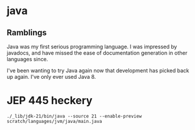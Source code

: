 # java

## Ramblings

Java was my first serious programming language. I was impressed by javadocs, and have missed the ease of documentation
generation in other languages since.

I've been wanting to try Java again now that development has picked back up again. I've only ever used Java 8.

# JEP 445 heckery

```
./_lib/jdk-21/bin/java --source 21 --enable-preview scratch/languages/jvm/java/main.java
```
